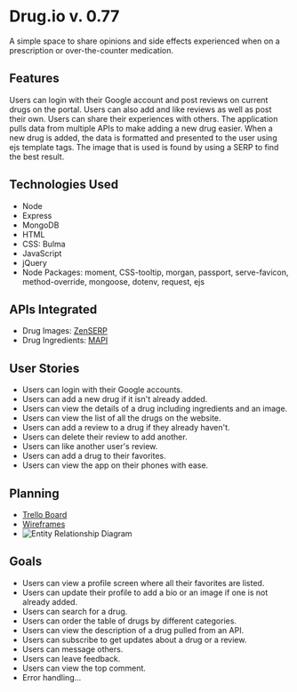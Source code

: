 # Drug.io v. 0.77
A simple space to share opinions and side effects experienced when on a prescription or over-the-counter medication.
## Features
Users can login with their Google account and post reviews on current drugs on the portal. Users can also add and like reviews as well as post their own. Users can share their
experiences with others. The application pulls data from multiple APIs to make adding a new drug easier. When a new drug is added, the data is formatted and presented to the user
using ejs template tags. The image that is used is found by using a SERP to find the best result.
## Technologies Used
* Node
* Express
* MongoDB
* HTML
* CSS: Bulma
* JavaScript
* jQuery
* Node Packages: moment, CSS-tooltip, morgan, passport, serve-favicon, method-override, mongoose, dotenv, request, ejs
## APIs Integrated
* Drug Images: [ZenSERP](https://zenserp.com/)
* Drug Ingredients: [MAPI](http://mapi-us.iterar.co/)
## User Stories
* Users can login with their Google accounts.
* Users can add a new drug if it isn't already added.
* Users can view the details of a drug including ingredients and an image.
* Users can view the list of all the drugs on the website.
* Users can add a review to a drug if they already haven't.
* Users can delete their review to add another.
* Users can like another user's review.
* Users can add a drug to their favorites.
* Users can view the app on their phones with ease.
## Planning
* [Trello Board](https://trello.com/b/MgOvnIqI/drug-review)
* [Wireframes](https://balsamiq.cloud/sah357c/peb4ecb)
* ![Entity Relationship Diagram](/res/ERD.svg)
## Goals
* Users can view a profile screen where all their favorites are listed.
* Users can update their profile to add a bio or an image if one is not already added.
* Users can search for a drug.
* Users can order the table of drugs by different categories.
* Users can view the description of a drug pulled from an API.
* Users can subscribe to get updates about a drug or a review.
* Users can message others.
* Users can leave feedback.
* Users can view the top comment.
* Error handling...